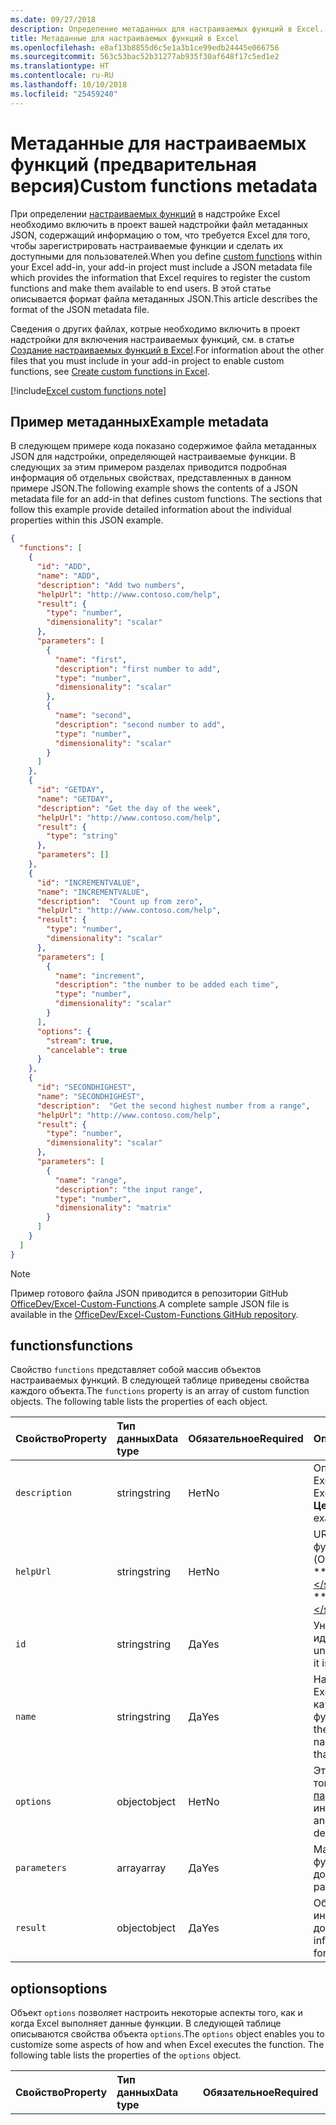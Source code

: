 ```yaml
---
ms.date: 09/27/2018
description: Определение метаданных для настраиваемых функций в Excel.
title: Метаданные для настраиваемых функций в Excel
ms.openlocfilehash: e8af13b8855d6c5e1a3b1ce99edb24445e066756
ms.sourcegitcommit: 563c53bac52b31277ab935f30af648f17c5ed1e2
ms.translationtype: HT
ms.contentlocale: ru-RU
ms.lasthandoff: 10/10/2018
ms.locfileid: "25459240"
---
```

# <a name="custom-functions-metadata-preview"></a><span data-ttu-id="699ec-103">Метаданные для настраиваемых функций (предварительная версия)</span><span class="sxs-lookup"><span data-stu-id="699ec-103">Custom functions metadata</span></span>

<span data-ttu-id="699ec-104">При определении [настраиваемых функций](custom-functions-overview.md) в надстройке Excel необходимо включить в проект вашей надстройки файл метаданных JSON, содержащий информацию о том, что требуется Excel для того, чтобы зарегистрировать настраиваемые функции и сделать их доступными для пользователей.</span><span class="sxs-lookup"><span data-stu-id="699ec-104">When you define [custom functions](custom-functions-overview.md) within your Excel add-in, your add-in project must include a JSON metadata file which provides the information that Excel requires to register the custom functions and make them available to end users.</span></span> <span data-ttu-id="699ec-105">В этой статье описывается формат файла метаданных JSON.</span><span class="sxs-lookup"><span data-stu-id="699ec-105">This article describes the format of the JSON metadata file.</span></span>

<span data-ttu-id="699ec-106">Сведения о других файлах, котрые необходимо включить в проект надстройки для включения настраиваемых функций, см. в статье [Создание настраиваемых функций в Excel](custom-functions-overview.md).</span><span class="sxs-lookup"><span data-stu-id="699ec-106">For information about the other files that you must include in your add-in project to enable custom functions, see [Create custom functions in Excel](custom-functions-overview.md).</span></span>

[!include[Excel custom functions note](../includes/excel-custom-functions-note.md)]

## <a name="example-metadata"></a><span data-ttu-id="699ec-107">Пример метаданных</span><span class="sxs-lookup"><span data-stu-id="699ec-107">Example metadata</span></span>

<span data-ttu-id="699ec-p102">В следующем примере кода показано содержимое файла метаданных JSON для надстройки, определяющей настраиваемые функции. В следующих за этим примером разделах приводится подробная информация об отдельных свойствах, представленных в данном примере JSON.</span><span class="sxs-lookup"><span data-stu-id="699ec-p102">The following example shows the contents of a JSON metadata file for an add-in that defines custom functions. The sections that follow this example provide detailed information about the individual properties within this JSON example.</span></span>

```json
{
  "functions": [
    {
      "id": "ADD",
      "name": "ADD",
      "description": "Add two numbers",
      "helpUrl": "http://www.contoso.com/help",
      "result": {
        "type": "number",
        "dimensionality": "scalar"
      },
      "parameters": [
        {
          "name": "first",
          "description": "first number to add",
          "type": "number",
          "dimensionality": "scalar"
        },
        {
          "name": "second",
          "description": "second number to add",
          "type": "number",
          "dimensionality": "scalar"
        }
      ]
    },
    {
      "id": "GETDAY",
      "name": "GETDAY",
      "description": "Get the day of the week",
      "helpUrl": "http://www.contoso.com/help",
      "result": {
        "type": "string"
      },
      "parameters": []
    },
    {
      "id": "INCREMENTVALUE",
      "name": "INCREMENTVALUE", 
      "description":  "Count up from zero",
      "helpUrl": "http://www.contoso.com/help",
      "result": {
        "type": "number",
        "dimensionality": "scalar"
      },
      "parameters": [
        {
          "name": "increment",
          "description": "the number to be added each time",
          "type": "number",
          "dimensionality": "scalar"
        }
      ],
      "options": {
        "stream": true,
        "cancelable": true
      }
    },
    {
      "id": "SECONDHIGHEST",
      "name": "SECONDHIGHEST", 
      "description":  "Get the second highest number from a range",
      "helpUrl": "http://www.contoso.com/help",
      "result": {
        "type": "number",
        "dimensionality": "scalar"
      },
      "parameters": [
        {
          "name": "range",
          "description": "the input range",
          "type": "number",
          "dimensionality": "matrix"
        }
      ]
    }
  ]
}
```

> [!NOTE]
> <span data-ttu-id="699ec-110">Пример готового файла JSON приводится в репозитории GitHub [OfficeDev/Excel-Custom-Functions](https://github.com/OfficeDev/Excel-Custom-Functions/blob/master/config/customfunctions.json).</span><span class="sxs-lookup"><span data-stu-id="699ec-110">A complete sample JSON file is available in the [OfficeDev/Excel-Custom-Functions GitHub repository](https://github.com/OfficeDev/Excel-Custom-Functions/blob/master/config/customfunctions.json).</span></span>

## <a name="functions"></a><span data-ttu-id="699ec-111">functions</span><span class="sxs-lookup"><span data-stu-id="699ec-111">functions</span></span> 

<span data-ttu-id="699ec-p103"> Свойство `functions` представляет собой массив объектов настраиваемых функций. В следующей таблице приведены свойства каждого объекта.</span><span class="sxs-lookup"><span data-stu-id="699ec-p103">The `functions` property is an array of custom function objects. The following table lists the properties of each object.</span></span>

|  <span data-ttu-id="699ec-114">Свойство</span><span class="sxs-lookup"><span data-stu-id="699ec-114">Property</span></span>  |  <span data-ttu-id="699ec-115">Тип данных</span><span class="sxs-lookup"><span data-stu-id="699ec-115">Data type</span></span>  |  <span data-ttu-id="699ec-116">Обязательное</span><span class="sxs-lookup"><span data-stu-id="699ec-116">Required</span></span>  |  <span data-ttu-id="699ec-117">Описание</span><span class="sxs-lookup"><span data-stu-id="699ec-117">Description</span></span>  |
|:-----|:-----|:-----|:-----|
|  `description`  |  <span data-ttu-id="699ec-118">string</span><span class="sxs-lookup"><span data-stu-id="699ec-118">string</span></span>  |  <span data-ttu-id="699ec-119">Нет</span><span class="sxs-lookup"><span data-stu-id="699ec-119">No</span></span>  |  <span data-ttu-id="699ec-120">Описание функции, которое пользователи видят в Excel.</span><span class="sxs-lookup"><span data-stu-id="699ec-120">The description of the function that end users see in Excel.</span></span> <span data-ttu-id="699ec-121">Например, **преобразует значение по шкале Цельсия в температуру по шкале Фаренгейта.**.</span><span class="sxs-lookup"><span data-stu-id="699ec-121">For example, **Converts a Celsius value to Fahrenheit**.</span></span> |
|  `helpUrl`  |  <span data-ttu-id="699ec-122">string</span><span class="sxs-lookup"><span data-stu-id="699ec-122">string</span></span>  |   <span data-ttu-id="699ec-123">Нет</span><span class="sxs-lookup"><span data-stu-id="699ec-123">No</span></span>  |  <span data-ttu-id="699ec-124">URL-адрес, который предоставляет сведения о функции.</span><span class="sxs-lookup"><span data-stu-id="699ec-124">URL that provides information about the function.</span></span> <span data-ttu-id="699ec-125">(Отображается в области задач). Например, **http://contoso.com/help/convertcelsiustofahrenheit.html**.</span><span class="sxs-lookup"><span data-stu-id="699ec-125">(It is displayed in a task pane.) For example, **http://contoso.com/help/convertcelsiustofahrenheit.html**.</span></span> |
| `id`     | <span data-ttu-id="699ec-126">string</span><span class="sxs-lookup"><span data-stu-id="699ec-126">string</span></span> | <span data-ttu-id="699ec-127">Да</span><span class="sxs-lookup"><span data-stu-id="699ec-127">Yes</span></span> | <span data-ttu-id="699ec-p106">Уникальный идентификатор функции. Изменение этого идентификатора после его настройки не допускается.</span><span class="sxs-lookup"><span data-stu-id="699ec-p106">A unique ID for the function. This ID should not be changed after it is set.</span></span> |
|  `name`  |  <span data-ttu-id="699ec-130">string</span><span class="sxs-lookup"><span data-stu-id="699ec-130">string</span></span>  |  <span data-ttu-id="699ec-131">Да</span><span class="sxs-lookup"><span data-stu-id="699ec-131">Yes</span></span>  |  <span data-ttu-id="699ec-p107">Название функции, которое пользователи видят в Excel. В Excel название этой функции будет присоединено в качестве приставки пространством имен настраиваемой функции, указанным в XML-файле манифеста.</span><span class="sxs-lookup"><span data-stu-id="699ec-p107">The name of the function that end users see in Excel. In Excel, this function name will be prefixed by the custom functions namespace that's specified in the XML manifest file.</span></span> |
|  `options`  |  <span data-ttu-id="699ec-134">object</span><span class="sxs-lookup"><span data-stu-id="699ec-134">object</span></span>  |  <span data-ttu-id="699ec-135">Нет</span><span class="sxs-lookup"><span data-stu-id="699ec-135">No</span></span>  |  <span data-ttu-id="699ec-p108">Это свойство позволяет настраивать некоторые аспекты того, как и когда Excel выполняет эту функцию. См. [Объект параметров](#options-object)  для получения дополнительной информации.</span><span class="sxs-lookup"><span data-stu-id="699ec-p108">Enables you to customize some aspects of how and when Excel executes the function. See [options object](#options-object) for details.</span></span> |
|  `parameters`  |  <span data-ttu-id="699ec-138">array</span><span class="sxs-lookup"><span data-stu-id="699ec-138">array</span></span>  |  <span data-ttu-id="699ec-139">Да</span><span class="sxs-lookup"><span data-stu-id="699ec-139">Yes</span></span>  |  <span data-ttu-id="699ec-p109">Массив, который определяет входные параметры для функции. См. [Массив параметров ](#parameters-array) для получения дополнительной информации.</span><span class="sxs-lookup"><span data-stu-id="699ec-p109">Array that defines the input parameters for the function. See [parameters array](#parameters-array)  for details.</span></span> |
|  `result`  |  <span data-ttu-id="699ec-142">object</span><span class="sxs-lookup"><span data-stu-id="699ec-142">object</span></span>  |  <span data-ttu-id="699ec-143">Да</span><span class="sxs-lookup"><span data-stu-id="699ec-143">Yes</span></span>  |  <span data-ttu-id="699ec-p110">Объект, который определяет тип возвращаемой функцией информации. См. [Объект результата](#result-object) для получения дополнительной информации.</span><span class="sxs-lookup"><span data-stu-id="699ec-p110">Object that defines the type of information that is returned by the function. See [result object](#result-object) for details.</span></span> |

## <a name="options"></a><span data-ttu-id="699ec-146">options</span><span class="sxs-lookup"><span data-stu-id="699ec-146">options</span></span>

<span data-ttu-id="699ec-p111">Объект `options` позволяет настроить некоторые аспекты того, как и когда Excel выполняет данные функции. В следующей таблице описываются свойства объекта  `options`.</span><span class="sxs-lookup"><span data-stu-id="699ec-p111">The `options` object enables you to customize some aspects of how and when Excel executes the function. The following table lists the properties of the `options` object.</span></span>

|  <span data-ttu-id="699ec-149">Свойство</span><span class="sxs-lookup"><span data-stu-id="699ec-149">Property</span></span>  |  <span data-ttu-id="699ec-150">Тип данных</span><span class="sxs-lookup"><span data-stu-id="699ec-150">Data type</span></span>  |  <span data-ttu-id="699ec-151">Обязательное</span><span class="sxs-lookup"><span data-stu-id="699ec-151">Required</span></span>  |  <span data-ttu-id="699ec-152">Описание</span><span class="sxs-lookup"><span data-stu-id="699ec-152">Description</span></span>  |
|:-----|:-----|:-----|:-----|
|  `cancelable`  |  <span data-ttu-id="699ec-153">boolean</span><span class="sxs-lookup"><span data-stu-id="699ec-153">boolean</span></span>  |  <span data-ttu-id="699ec-154">Нет</span><span class="sxs-lookup"><span data-stu-id="699ec-154">No</span></span><br/><br/><span data-ttu-id="699ec-155">Значение по умолчанию: `false`.</span><span class="sxs-lookup"><span data-stu-id="699ec-155">Default value is 4.</span></span>  |  <span data-ttu-id="699ec-p112">Если `true`, Excel будет вызывать обработчик `onCanceled` каждый раз, когда пользователь будет предпринимать действия, которые имеют эффект отмены функции, например, вручную вызывая пересчет или редактирование ячейки, на которую ссылается функция. Если вы используете эту опцию, Excel вызовет функцию JavaScript с дополнительным `caller`  параметром. (Не \*\*\* \*\*\* регистрируйте свои параметры в свойстве `parameters`). В теле функции необходимо назначить обработчик члену `caller.onCanceled`. Для получения дополнительной информации см.  [Отмена функции](custom-functions-overview.md#canceling-a-function).</span><span class="sxs-lookup"><span data-stu-id="699ec-p112">If `true`, Excel calls the `onCanceled` handler whenever the user takes an action that has the effect of canceling the function; for example, manually triggering recalculation or editing a cell that is referenced by the function. If you use this option, Excel will call the JavaScript function with an additional `caller` parameter. (Do ***not*** register this parameter in the `parameters` property). In the body of the function, a handler must be assigned to the `caller.onCanceled` member. For more information, see [Canceling a function](custom-functions-overview.md#canceling-a-function).</span></span> |
|  `stream`  |  <span data-ttu-id="699ec-161">boolean</span><span class="sxs-lookup"><span data-stu-id="699ec-161">boolean</span></span>  |  <span data-ttu-id="699ec-162">Нет</span><span class="sxs-lookup"><span data-stu-id="699ec-162">No</span></span><br/><br/><span data-ttu-id="699ec-163">Значение по умолчанию: `false`.</span><span class="sxs-lookup"><span data-stu-id="699ec-163">Default value is 4.</span></span>  |  <span data-ttu-id="699ec-p113">Если `true`, функция может выводить значение в ячейку несколько раз, даже если была вызвана всего единожды. Этот параметр полезен для быстро изменяющихся источников данных, таких как цена акций. Если вы используете эту опцию, Excel вызовет функцию JavaScript с дополнительным параметром `caller`. (Не \*\*\* \*\*\* регистрируйте свои параметры в свойстве `parameters`). Функция должна содержать оператор `return`. Вместо этого результирующее значение передается как аргумент метода обратного вызова `caller.setResult`. Для получения дополнительной информации см. статью [Потоковые функции](custom-functions-overview.md#streaming-functions).</span><span class="sxs-lookup"><span data-stu-id="699ec-p113">If `true`, the function can output repeatedly to the cell even when invoked only once. This option is useful for rapidly-changing data sources, such as a stock price. If you use this option, Excel will call the JavaScript function with an additional `caller` parameter. (Do ***not*** register this parameter in the `parameters` property). The function should have no `return` statement. Instead, the result value is passed as the argument of the `caller.setResult` callback method. For more information, see [Streamed functions](custom-functions-overview.md#streaming-functions).</span></span> |

## <a name="parameters"></a><span data-ttu-id="699ec-171">parameters</span><span class="sxs-lookup"><span data-stu-id="699ec-171">parameters</span></span>

<span data-ttu-id="699ec-p114">Свойство `parameters`  представляет собой массив параметров объекта. В следующей таблице приводятся свойства каждого объекта.</span><span class="sxs-lookup"><span data-stu-id="699ec-p114">The `parameters` property is an array of parameter objects. The following table lists the properties of each object.</span></span>

|  <span data-ttu-id="699ec-174">Свойство</span><span class="sxs-lookup"><span data-stu-id="699ec-174">Property</span></span>  |  <span data-ttu-id="699ec-175">Тип данных</span><span class="sxs-lookup"><span data-stu-id="699ec-175">Data type</span></span>  |  <span data-ttu-id="699ec-176">Обязательное</span><span class="sxs-lookup"><span data-stu-id="699ec-176">Required</span></span>  |  <span data-ttu-id="699ec-177">Описание</span><span class="sxs-lookup"><span data-stu-id="699ec-177">Description</span></span>  |
|:-----|:-----|:-----|:-----|
|  `description`  |  <span data-ttu-id="699ec-178">string</span><span class="sxs-lookup"><span data-stu-id="699ec-178">string</span></span>  |  <span data-ttu-id="699ec-179">Нет</span><span class="sxs-lookup"><span data-stu-id="699ec-179">No</span></span> |  <span data-ttu-id="699ec-180">Описание параметра.</span><span class="sxs-lookup"><span data-stu-id="699ec-180">A description of the parameter.</span></span>  |
|  `dimensionality`  |  <span data-ttu-id="699ec-181">string</span><span class="sxs-lookup"><span data-stu-id="699ec-181">string</span></span>  |  <span data-ttu-id="699ec-182">Нет</span><span class="sxs-lookup"><span data-stu-id="699ec-182">No</span></span>  |  <span data-ttu-id="699ec-183">Должно быть **скалярным** (значение, не являющееся массивом) или **матричным** (двухмерный массив).</span><span class="sxs-lookup"><span data-stu-id="699ec-183">Must be either **scalar** (a non-array value) or **matrix** (a 2-dimensional array).</span></span>  |
|  `name`  |  <span data-ttu-id="699ec-184">string</span><span class="sxs-lookup"><span data-stu-id="699ec-184">string</span></span>  |  <span data-ttu-id="699ec-185">Да</span><span class="sxs-lookup"><span data-stu-id="699ec-185">Yes</span></span>  |  <span data-ttu-id="699ec-p115">Имя параметра. Это имя отображается в IntelliSense Excel.</span><span class="sxs-lookup"><span data-stu-id="699ec-p115">The name of the parameter. This name is displayed in Excel's intelliSense.</span></span>  |
|  `type`  |  <span data-ttu-id="699ec-188">string</span><span class="sxs-lookup"><span data-stu-id="699ec-188">string</span></span>  |  <span data-ttu-id="699ec-189">Нет</span><span class="sxs-lookup"><span data-stu-id="699ec-189">No</span></span>  |  <span data-ttu-id="699ec-p116">Тип данных параметра. Должен представлять собой значение типа  **boolean**, **number** или **string**.</span><span class="sxs-lookup"><span data-stu-id="699ec-p116">The data type of the parameter. Must be **boolean**, **number**, or **string**.</span></span>  |

## <a name="result"></a><span data-ttu-id="699ec-192">result</span><span class="sxs-lookup"><span data-stu-id="699ec-192">result</span></span>

<span data-ttu-id="699ec-p117">Объект  `results` определяет тип возвращаемой функцией информации. В следующей таблице описываются свойства объекта `result`.</span><span class="sxs-lookup"><span data-stu-id="699ec-p117">The `results` object defines the type of information that is returned by the function. The following table lists the properties of the `result` object.</span></span>

|  <span data-ttu-id="699ec-195">Свойство</span><span class="sxs-lookup"><span data-stu-id="699ec-195">Property</span></span>  |  <span data-ttu-id="699ec-196">Тип данных</span><span class="sxs-lookup"><span data-stu-id="699ec-196">Data type</span></span>  |  <span data-ttu-id="699ec-197">Обязательное</span><span class="sxs-lookup"><span data-stu-id="699ec-197">Required</span></span>  |  <span data-ttu-id="699ec-198">Описание</span><span class="sxs-lookup"><span data-stu-id="699ec-198">Description</span></span>  |
|:-----|:-----|:-----|:-----|
|  `dimensionality`  |  <span data-ttu-id="699ec-199">string</span><span class="sxs-lookup"><span data-stu-id="699ec-199">string</span></span>  |  <span data-ttu-id="699ec-200">Нет</span><span class="sxs-lookup"><span data-stu-id="699ec-200">No</span></span>  |  <span data-ttu-id="699ec-201">Должно быть **скалярным** (значение, не являющееся массивом) или **матричным** (двухмерный массив).</span><span class="sxs-lookup"><span data-stu-id="699ec-201">Must be either **scalar** (a non-array value) or **matrix** (a 2-dimensional array).</span></span> |
|  `type`  |  <span data-ttu-id="699ec-202">string</span><span class="sxs-lookup"><span data-stu-id="699ec-202">string</span></span>  |  <span data-ttu-id="699ec-203">Да</span><span class="sxs-lookup"><span data-stu-id="699ec-203">Yes</span></span>  |  <span data-ttu-id="699ec-p118">Тип данных параметра. Должен представлять собой значение типа  **boolean**, **number** или **string**.</span><span class="sxs-lookup"><span data-stu-id="699ec-p118">The data type of the parameter. Must be **boolean**, **number**, or **string**.</span></span>  |

## <a name="see-also"></a><span data-ttu-id="699ec-206">См. также</span><span class="sxs-lookup"><span data-stu-id="699ec-206">See also</span></span>

* [<span data-ttu-id="699ec-207">Создание настраиваемых функций в Excel</span><span class="sxs-lookup"><span data-stu-id="699ec-207">Create custom functions in Excel (Preview)</span></span>](custom-functions-overview.md)
* [<span data-ttu-id="699ec-208">Среда выполнения для настраиваемых функций Excel</span><span class="sxs-lookup"><span data-stu-id="699ec-208">Runtime for Excel custom functions</span></span>](custom-functions-runtime.md)
* [<span data-ttu-id="699ec-209">Рекомендации по настраиваемым функциям</span><span class="sxs-lookup"><span data-stu-id="699ec-209">Custom functions best practices</span></span>](custom-functions-best-practices.md)
* [<span data-ttu-id="699ec-210">Руководство по настраиваемым функциям Excel</span><span class="sxs-lookup"><span data-stu-id="699ec-210">Excel custom functions tutorial</span></span>](excel-tutorial-custom-functions.md)